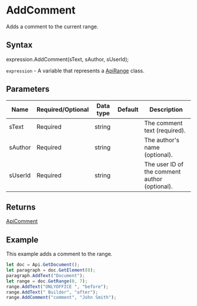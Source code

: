 # AddComment

Adds a comment to the current range.

## Syntax

expression.AddComment(sText, sAuthor, sUserId);

`expression` - A variable that represents a [ApiRange](../ApiRange.md) class.

## Parameters

| **Name** | **Required/Optional** | **Data type** | **Default** | **Description** |
| ------------- | ------------- | ------------- | ------------- | ------------- |
| sText | Required | string |  | The comment text (required). |
| sAuthor | Required | string |  | The author's name (optional). |
| sUserId | Required | string |  | The user ID of the comment author (optional). |

## Returns

[ApiComment](../../ApiComment/ApiComment.md)

## Example

This example adds a comment to the range.

```javascript
let doc = Api.GetDocument();
let paragraph = doc.GetElement(0);
paragraph.AddText("Document");
let range = doc.GetRange(0, 7);
range.AddText("ONLYOFFICE ", "before");
range.AddText(" Builder", "after");
range.AddComment("comment", "John Smith");
```

